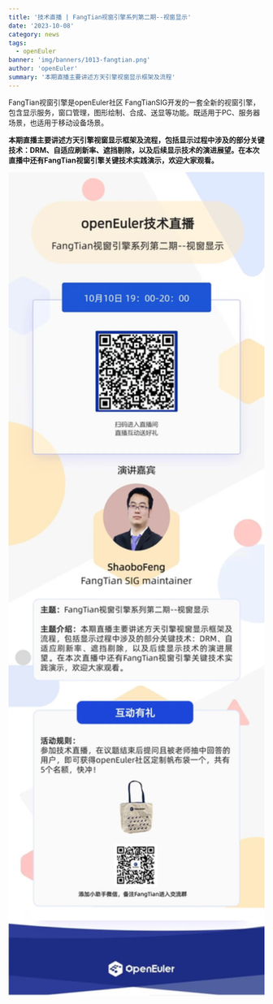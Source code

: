 ```yaml
---
title: '技术直播 | FangTian视窗引擎系列第二期--视窗显示'
date: '2023-10-08'
category: news
tags:
  - openEuler
banner: 'img/banners/1013-fangtian.png'
author: 'openEuler'
summary: '本期直播主要讲述方天引擎视窗显示框架及流程'
---
```



FangTian视窗引擎是openEuler社区
FangTianSIG开发的一套全新的视窗引擎，包含显示服务，窗口管理，图形绘制、合成、送显等功能。既适用于PC、服务器场景，也适用于移动设备场景。

**本期直播主要讲述方天引擎视窗显示框架及流程，包括显示过程中涉及的部分关键技术：DRM、自适应刷新率、遮挡剔除，以及后续显示技术的演进展望。在本次直播中还有FangTian视窗引擎关键技术实践演示，欢迎大家观看。**

<img src="./media/image1.jpeg" width="1000" >
